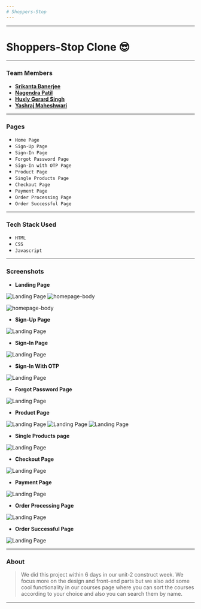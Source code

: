 ```yaml
---
# Shoppers-Stop
---
```


---
# Shoppers-Stop Clone :sunglasses:
---


### Team Members

- **[Srikanta Banerjee](https://github.com/srikanta30)**
- **[Nagendra Patil](https://github.com/NagendraPatil)**
- **[Huxly Gerard Singh](https://github.com/huxly123)**
- **[Yashraj Maheshwari](https://github.com/yashraj-m)**

---

### Pages

- `Home Page`
- `Sign-Up Page`
- `Sign-In Page`
- `Forgot Password Page`
- `Sign-In with OTP Page`
- `Product Page`
- `Single Products Page`
- `Checkout Page`
- `Payment Page`
- `Order Processing Page` 
- `Order Successful Page`

---

### Tech Stack Used

- `HTML`
- `CSS`
- `Javascript`

---

### Screenshots

- **Landing Page**

![Landing Page](https://github.com/srikanta30/Shoppers-Stop/blob/main/Screenshots/HomePage_1.png?raw=true)
![homepage-body](https://github.com/srikanta30/Shoppers-Stop/blob/main/Screenshots/HomePage_2.png?raw=true)

![homepage-body](https://github.com/srikanta30/Shoppers-Stop/blob/main/Screenshots/HomePage_3.png?raw=true)


- **Sign-Up Page**

![Landing Page](https://github.com/srikanta30/Shoppers-Stop/blob/main/Screenshots/Signup.png?raw=true)


- **Sign-In Page**

![Landing Page](https://github.com/srikanta30/Shoppers-Stop/blob/main/Screenshots/Signin.png?raw=true)

- **Sign-In With OTP**

![Landing Page](https://github.com/srikanta30/Shoppers-Stop/blob/main/Screenshots/Signinwithotp.png?raw=true)


- **Forgot Password Page**

![Landing Page](https://github.com/srikanta30/Shoppers-Stop/blob/main/Screenshots/Forgotpassword.png?raw=true)

- **Product Page**

![Landing Page](https://github.com/srikanta30/Shoppers-Stop/blob/main/Screenshots/ProductPage_1.png?raw=true)
![Landing Page](https://github.com/srikanta30/Shoppers-Stop/blob/main/Screenshots/ProductPage_pricelowtohigh.png?raw=true)
![Landing Page](https://github.com/srikanta30/Shoppers-Stop/blob/main/Screenshots/ProductPage_refinesearch.png?raw=true)

- **Single Products page**

![Landing Page](https://github.com/srikanta30/Shoppers-Stop/blob/main/Screenshots/SingleProductPage_1.png?raw=true)

- **Checkout Page**

![Landing Page](https://github.com/srikanta30/Shoppers-Stop/blob/main/Screenshots/CheckoutPage_1.png?raw=true)

- **Payment Page**

![Landing Page](https://github.com/srikanta30/Shoppers-Stop/blob/main/Screenshots/PaymentPage_couponcodeapplied.png?raw=true)

- **Order Processing Page**

![Landing Page](https://github.com/srikanta30/Shoppers-Stop/blob/main/Screenshots/Order_processing.png?raw=true)

- **Order Successful Page**

![Landing Page](https://github.com/srikanta30/Shoppers-Stop/blob/main/Screenshots/Order_successful.png?raw=true)

---

### About

> We did this project within 6 days in our unit-2 construct week. We focus more on the design and front-end parts but we also add some cool functionality in our courses page where you can sort the courses according to your choice and also you can search them by name.

---